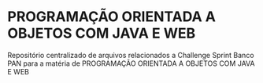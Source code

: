 # PROGRAMAÇÃO ORIENTADA A OBJETOS COM JAVA E WEB

Repositório centralizado de arquivos relacionados a Challenge Sprint Banco PAN para a matéria de PROGRAMAÇÃO ORIENTADA A OBJETOS COM JAVA E WEB
